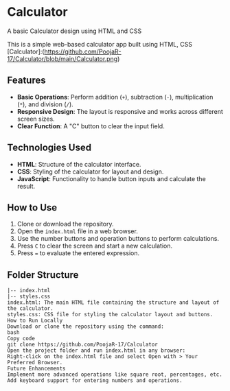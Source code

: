# Calculator
A basic Calculator design using HTML and CSS

This is a simple web-based calculator app built using HTML, CSS
[Calculator]:(https://github.com/PoojaR-17/Calculator/blob/main/Calculator.png)

## Features

- **Basic Operations**: Perform addition (`+`), subtraction (`-`), multiplication (`*`), and division (`/`).
- **Responsive Design**: The layout is responsive and works across different screen sizes.
- **Clear Function**: A "C" button to clear the input field.

## Technologies Used

- **HTML**: Structure of the calculator interface.
- **CSS**: Styling of the calculator for layout and design.
- **JavaScript**: Functionality to handle button inputs and calculate the result.

## How to Use

1. Clone or download the repository.
2. Open the `index.html` file in a web browser.
3. Use the number buttons and operation buttons to perform calculations.
4. Press `C` to clear the screen and start a new calculation.
5. Press `=` to evaluate the entered expression.

## Folder Structure

```plaintext
|-- index.html
|-- styles.css
index.html: The main HTML file containing the structure and layout of the calculator.
styles.css: CSS file for styling the calculator layout and buttons.
How to Run Locally
Download or clone the repository using the command:
bash
Copy code
git clone https://github.com/PoojaR-17/Calculator
Open the project folder and run index.html in any browser:
Right-click on the index.html file and select Open with > Your Preferred Browser.
Future Enhancements
Implement more advanced operations like square root, percentages, etc.
Add keyboard support for entering numbers and operations.
